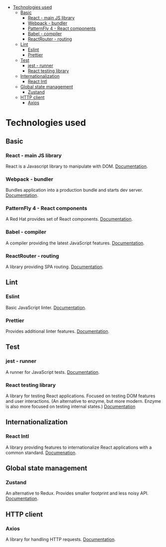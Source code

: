 - [Technologies used](#technologies-used)
  - [Basic](#basic)
    - [React - main JS library](#react---main-js-library)
    - [Webpack - bundler](#webpack---bundler)
    - [PatternFly 4 - React components](#patternfly-4---react-components)
    - [Babel - compiler](#babel---compiler)
    - [ReactRouter - routing](#reactrouter---routing)
  - [Lint](#lint)
    - [Eslint](#eslint)
    - [Prettier](#prettier)
  - [Test](#test)
    - [jest - runner](#jest---runner)
    - [React testing library](#react-testing-library)
  - [Internationalization](#internationalization)
    - [React Intl](#react-intl)
  - [Global state management](#global-state-management)
    - [Zustand](#zustand)
  - [HTTP client](#http-client)
    - [Axios](#axios)

# Technologies used

## Basic

### React - main JS library

React is a Javascript library to manipulate with DOM. [Documentation](https://reactjs.org/).

### Webpack - bundler

Bundles application into a production bundle and starts dev server. [Documentation](https://webpack.js.org/).

### PatternFly 4 - React components

A Red Hat provides set of React components. [Documentation](https://www.patternfly.org/v4/).

### Babel - compiler

A compiler providing the latest JavaScript features. [Documentation](https://babeljs.io/).

### ReactRouter - routing

A library providing SPA routing. [Documentation](https://reactrouter.com/).
## Lint

### Eslint

Basic JavaScript linter. [Documentation](https://eslint.org/).

### Prettier

Provides additional linter features. [Documentation](https://prettier.io/).

## Test

### jest - runner

A runner for JavaScript tests. [Documentation](https://jestjs.io/).

### React testing library

A library for testing React applications. Focused on testing DOM features and user interactions. (An alternative to enzyme, but more modern. Enzyme is also more focused on testing internal states.) [Documentation](https://testing-library.com/docs/react-testing-library/intro/)

## Internationalization

### React Intl

A library providing features to internationalize React applications with a common standard. [Documenation](https://formatjs.io/docs/react-intl/).

## Global state management

### Zustand

An alternative to Redux. Provides smaller footprint and less noisy API. [Documentation](https://zustand.surge.sh/).

## HTTP client

### Axios

A library for handling HTTP requests. [Documentation](https://axios-http.com/docs/intro).
